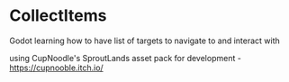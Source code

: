 # CollectItems
 Godot learning how to have list of targets to navigate to and interact with

using CupNoodle's SproutLands asset pack for development - https://cupnooble.itch.io/
